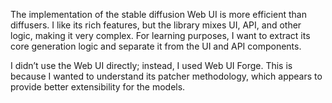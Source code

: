 The implementation of the stable diffusion Web UI is more efficient than diffusers. I like its rich features, but the library mixes UI, API, and other logic, making it very complex. For learning purposes, I want to extract its core generation logic and separate it from the UI and API components.

I didn’t use the Web UI directly; instead, I used Web UI Forge. This is because I wanted to understand its patcher methodology, which appears to provide better extensibility for the models.
